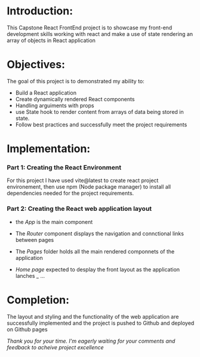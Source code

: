# Introduction:
This Capstone React FrontEnd project is to showcase my front-end development skills working with react and make a use of state rendering an array of objects in React application

# Objectives:
The goal of this project is to demonstrated my ability to:
- Build a React application
- Create dynamically rendered React components
- Handling arguiments with props
- use State hook to render content from arrays of data being stored in state.
- Follow best practices and successfully meet the project requirements

# Implementation:

### Part 1: Creating the React Environment
For this project I have used vite@latest to create react project environement, then use npm (Node package manager) to install all dependencies needed for the project requirements.

### Part 2: Creating the React web application layout

- the _App_ is the main component 

- The _Router_ component displays the navigation and connctional links between pages

- The _Pages_ folder holds all the main rendered componnets of the application

- _Home page_ expected to desplay the front layout as the application lanches
_ ...



<!-- techniaues used and skills learned
challenges, what went wrong and how it was resolved -->

# Completion:
The layout and styling and the functionality of the web application are successfully implemented and the project is pushed to Github and deployed on Github pages 

_Thank you for your time. I'm eagerly waiting for your comments and feedback to acheive project excellence_

